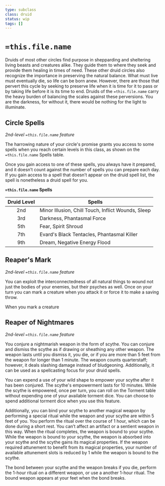 ```yaml
---
type: subclass 
class: druid
status: wip
tags: []
---
```

# `=this.file.name`

Druids of most other circles find purpose in shepparding and sheltering living beasts and creatures alike. They guide them to where they seek and provide them healing in times of need. These other druid circles also recognize the importance in preserving the natural balance. What must live must eventually die, so life can be born anew. However, there are those that pervert this cycle by seeking to preserve life when it is time for it to pass or by taking life before it is its time to end. Druids of the `=this.file.name` carry the heavy burden of balancing the scales against these perversions. You are the darkness, for without it, there would be nothing for the light to illuminate.

## Circle Spells
*2nd-level `=this.file.name` feature*

The harrowing nature of your circle's promise grants you access to some spells when you reach certain levels in this class, as shown on the `=this.file.name` Spells table.

Once you gain access to one of these spells, you always have it prepared, and it doesn’t count against the number of spells you can prepare each day. If you gain access to a spell that doesn’t appear on the druid spell list, the spell is nonetheless a druid spell for you.

**`=this.file.name` Spells**

| Druid Level | Spells |
|:---:|---|
| 2nd | Minor Illusion, Chill Touch, Inflict Wounds, Sleep |
| 3rd | Darkness, Phantasmal Force |
| 5th | Fear, Spirit Shroud |
| 7th | Evard's Black Tentacles, Phantasmal Killer | 
| 9th | Dream, Negative Energy Flood |

## Reaper's Mark
*2nd-level `=this.file.name` feature*

You can exploit the interconnectedness of all natural things to wound not just the bodies of your enemies, but their psyches as well. Once on your turn you can mark a creature when you attack it or force it to make a saving throw. 

When you mark a creature

## Reaper of Nightmares
*2nd-level `=this.file.name` feature*

You conjure a nightmarish weapon in the form of scythe. You can conjure and dismiss the scythe as if drawing or sheathing any other weapon. The weapon lasts until you dismiss it, you die, or if you are more than 5 feet from the weapon for longer than 1 minute. The weapon counts quarterstaff; however, it deals slashing damage instead of bludgeoning. Additionally, it can be used as a spellcasting focus for your druid spells.

You can expend a use of your wild shape to empower your scythe after it has been conjured. The scythe's empowerment lasts for 10 minutes. While the scythe is empowered, once per turn, you can roll on the Torment table without expending one of your available torment dice. You can choose to spend additional torment dice when you use this feature.

Additionally, you can bind your scythe to another magical weapon by performing a special ritual while the weapon and your scythe are within 5 feet of you. You perform the ritual over the course of 1 hour, which can be done during a short rest. You can’t affect an artifact or a sentient weapon in this way. When the ritual completes, the weapon is bound to your scythe. While the weapon is bound to your scythe, the weapon is absorbed into your scythe and the scythe gains its magical properties. If the weapon required attunement to benefit from its magical properties, your number of available attunement slots is reduced by 1 while the weapon is bound to the scythe.

The bond between your scythe and the weapon breaks if you die, perform the 1-hour ritual on a different weapon, or use a another 1-hour ritual. The bound weapon appears at your feet when the bond breaks.

